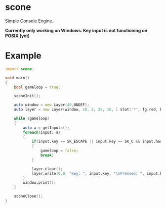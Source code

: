 # scone
Simple Console Engine.

**Currently only working on Windows. Key input is not functioning on POSIX (yet)**

# Example
```d
import scone;

void main()
{
    bool gameloop = true;

    sconeInit();

    auto window = new Layer(40,UNDEF);
    auto layer = new Layer(window, 10, 5, 25, 10, [ Slot('*', fg.red, bg.white), Slot('#', fg.white, bg.red), Slot(' ') ]);

    while (gameloop)
    {
        auto a = getInputs();
        foreach(input; a)
        {
            if(input.key == SK_ESCAPE || input.key == SK_C && input.hasControlKey(ControlKey.CTRL))
            {
                gameloop = false;
                break;
            }

            layer.clear();
            layer.write(0,0, "Key: ", input.key, "\nPressed: ", input.keyDown);
        }
        window.print();
    }

    sconeClose();
}
```
